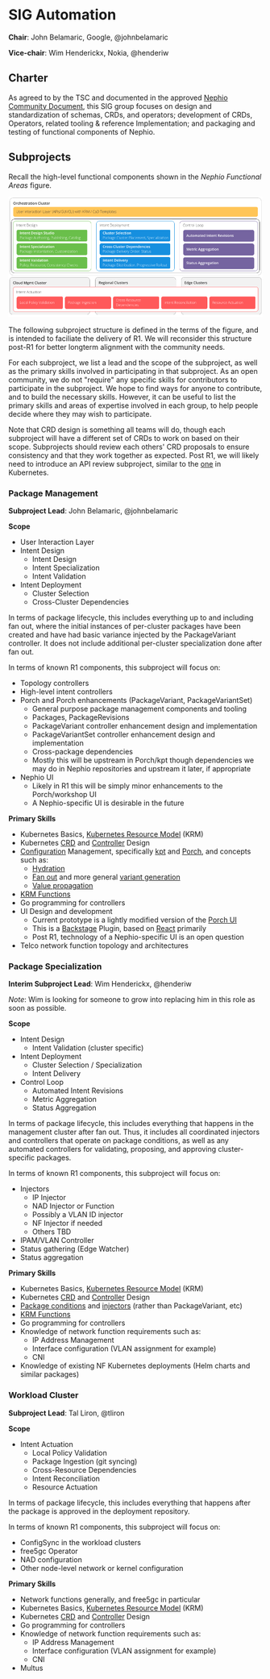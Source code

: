 # SIG Automation
**Chair**: John Belamaric, Google, @johnbelamaric

**Vice-chair**: Wim Henderickx, Nokia, @henderiw

## Charter

As agreed to by the TSC and documented in the approved [Nephio Community
Document](https://docs.google.com/document/d/1agsjCN3aCjgPftO8AL4sCkv3Dp2ZRZ82-ikuVHAJTL8/edit?usp=sharing),
this SIG group focuses on design and standardization of schemas, CRDs, and operators; development of CRDs, Operators, related tooling & reference Implementation; and packaging and testing of functional components of Nephio.

## Subprojects

Recall the high-level functional components shown in the *Nephio Functional
Areas* figure.

![Nephio Functional Areas](../Nephio-Functional-Areas.png)

The following subproject structure is defined in the terms of the figure, and
is intended to faciliate the delivery of R1. We will reconsider this structure
post-R1 for better longterm alignment with the community needs.

For each subproject, we list a lead and the scope of the subproject, as well as
the primary skills involved in participating in that subproject. As an open
community, we do not "require" any specific skills for contributors to
participate in the subproject. We hope to find ways for anyone to contribute,
and to build the necessary skills. However, it can be useful to list the primary
skills and areas of expertise involved in each group, to help people decide
where they may wish to participate.

Note that CRD design is something all teams will do, though each subproject will
have a different set of CRDs to work on based on their scope. Subprojects should
review each others' CRD proposals to ensure consistency and that they work
together as expected. Post R1, we will likely need to introduce an API review
subproject, similar to the
[one](https://github.com/kubernetes/community/tree/master/sig-architecture#architecture-and-api-governance-1)
in Kubernetes.

### Package Management
**Subproject Lead**: John Belamaric, @johnbelamaric

**Scope**
- User Interaction Layer
- Intent Design
  - Intent Design
  - Intent Specialization
  - Intent Validation
- Intent Deployment
  - Cluster Selection
  - Cross-Cluster Dependencies

In terms of package lifecycle, this includes everything up to and including fan
out, where the initial instances of per-cluster packages have been created and
have had basic variance injected by the PackageVariant controller. It does not
include additional per-cluster specialization done after fan out.

In terms of known R1 components, this subproject will focus on:
- Topology controllers
- High-level intent controllers
- Porch and Porch enhancements (PackageVariant, PackageVariantSet)
  - General purpose package management components and tooling
  - Packages, PackageRevisions
  - PackageVariant controller enhancement design and implementation
  - PackageVariantSet controller enhancement design and implementation
  - Cross-package dependencies
  - Mostly this will be upstream in Porch/kpt though dependencies we may do in
    Nephio repositories and upstream it later, if appropriate
- Nephio UI
  - Likely in R1 this will be simply minor enhancements to the Porch/workshop UI
  - A Nephio-specific UI is desirable in the future

**Primary Skills**
- Kubernetes Basics, [Kubernetes Resource Model](https://github.com/nephio-project/docs/blob/main/glossary.md#kubernetes-resource-model) (KRM)
- Kubernetes [CRD](https://github.com/nephio-project/docs/blob/main/glossary.md#custom-resource-definition) and
  [Controller](https://github.com/nephio-project/docs/blob/main/glossary.md#controller) Design
- [Configuration](https://github.com/nephio-project/docs/blob/main/glossary.md#configuration) Management, specifically [kpt](https://github.com/nephio-project/docs/blob/main/glossary.md#kpt) and [Porch](https://github.com/nephio-project/docs/blob/main/glossary.md#porch), and concepts such as:
  - [Hydration](https://github.com/nephio-project/docs/blob/main/glossary.md#hydration)
  - [Fan out](https://github.com/nephio-project/docs/blob/main/glossary.md#fanout) and more general [variant generation](https://github.com/nephio-project/docs/blob/main/glossary.md#variant-generation)
  - [Value propagation](https://github.com/nephio-project/docs/blob/main/glossary.md#value-propagation)
- [KRM
  Functions](https://github.com/nephio-project/docs/blob/main/glossary.md#krm-function)
- Go programming for controllers
- UI Design and development
  - Current prototype is a lightly modified version of the [Porch
    UI](https://github.com/GoogleContainerTools/kpt-backstage-plugins)
  - This is a [Backstage](https://backstage.io) Plugin, based on
    [React](https://reactjs.org/) primarily
  - Post R1, technology of a Nephio-specific UI is an open question
- Telco network function topology and architectures

### Package Specialization
**Interim Subproject Lead**: Wim Henderickx, @henderiw

*Note*: Wim is looking for someone to grow into replacing him in this role
as soon as possible.

**Scope**
- Intent Design
  - Intent Validation (cluster specific)
- Intent Deployment
  - Cluster Selection / Specialization
  - Intent Delivery
- Control Loop
  - Automated Intent Revisions
  - Metric Aggregation
  - Status Aggregation

In terms of package lifecycle, this includes everything that happens in the
management cluster after fan out. Thus, it includes all coordinated injectors
and controllers that operate on package conditions, as well as any automated
controllers for validating, proposing, and approving cluster-specific packages.

In terms of known R1 components, this subproject will focus on:
- Injectors
  - IP Injector
  - NAD Injector or Function
  - Possibly a VLAN ID injector
  - NF Injector if needed
  - Others TBD
- IPAM/VLAN Controller
- Status gathering (Edge Watcher)
- Status aggregation

**Primary Skills**
- Kubernetes Basics, [Kubernetes Resource Model](https://github.com/nephio-project/docs/blob/main/glossary.md#kubernetes-resource-model) (KRM)
- Kubernetes [CRD](https://github.com/nephio-project/docs/blob/main/glossary.md#custom-resource-definition) and
  [Controller](https://github.com/nephio-project/docs/blob/main/glossary.md#controller) Design
- [Package conditions](https://github.com/nephio-project/docs/blob/main/glossary.md#package-condition) and [injectors](https://github.com/nephio-project/docs/blob/main/glossary.md#injector) (rather than PackageVariant, etc)
- [KRM
  Functions](https://github.com/nephio-project/docs/blob/main/glossary.md#krm-function)
- Go programming for controllers
- Knowledge of network function requirements such as:
  - IP Address Management
  - Interface configuration (VLAN assignment for example)
  - CNI
- Knowledge of existing NF Kubernetes deployments (Helm charts and similar packages)

### Workload Cluster
**Subproject Lead**: Tal Liron, @tliron

**Scope**
- Intent Actuation
  - Local Policy Validation
  - Package Ingestion (git syncing)
  - Cross-Resource Dependencies
  - Intent Reconciliation
  - Resource Actuation

In terms of package lifecycle, this includes everything that happens after the
package is approved in the deployment repository.

In terms of known R1 components, this subproject will focus on:
- ConfigSync in the workload clusters
- free5gc Operator
- NAD configuration
- Other node-level network or kernel configuration

**Primary Skills**
- Network functions generally, and free5gc in particular
- Kubernetes Basics, [Kubernetes Resource Model](https://github.com/nephio-project/docs/blob/main/glossary.md#kubernetes-resource-model) (KRM)
- Kubernetes [CRD](https://github.com/nephio-project/docs/blob/main/glossary.md#custom-resource-definition) and
  [Controller](https://github.com/nephio-project/docs/blob/main/glossary.md#controller) Design
- Go programming for controllers
- Knowledge of network function requirements such as:
  - IP Address Management
  - Interface configuration (VLAN assignment for example)
  - CNI
- Multus
